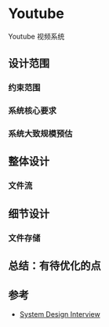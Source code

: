 # Youtube
Youtube 视频系统



## 设计范围
### 约束范围
### 系统核心要求
### 系统大致规模预估


## 整体设计
### 文件流


## 细节设计
### 文件存储

## 总结：有待优化的点

## 参考
- [System Design Interview](https://book.douban.com/subject/35246417/)
